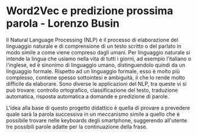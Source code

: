 # Word2Vec e predizione prossima parola - Lorenzo Busin
Il Natural Language Processing (NLP) è il processo di elaborazione del linguaggio naturale e di comprensione di un testo scritto o del parlato in modo simile a come viene compreso dagli umani. Per linguaggio naturale si intende la lingua che usiamo nella vita di tutti i giorni, ad esempio l’italiano o l'inglese, ed è sinonimo di linguaggio umano, distinguendolo quindi da un linguaggio formale. Rispetto ad un linguaggio formale, esso è molto più complesso, contiene spesso sottointesi e ambiguità, il che lo rende molto difficile da elaborare. Sono diverse le applicazioni del NLP, tra queste vi si può trovare: controllo ortografico, classificazione del testo, traduzione automatica, risposta automatica a domande e predizione di parole.

L'idea alla base di questo progetto didattico è quella di provare a prevedere quale sarà la parola successiva in un meccanismo simile a quello che è possibile trovare nelle keyboards degli smartphone, suggerendo all'utente tre possibili parole adatte per la continuazione della frase.
